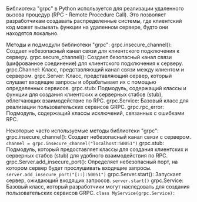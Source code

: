 <p>Библиотека "grpc" в Python используется для реализации удаленного вызова процедур (RPC - Remote Procedure Call).
Это позволяет разработчикам создавать распределенные системы,
где клиентский код может вызывать функции на удаленном сервере, будто они находятся локально.</p>
<p>Методы и подмодули библиотеки "grpc":
grpc.insecure_channel(): Создает небезопасный канал связи для клиентского подключения к серверу.
grpc.secure_channel(): Создает безопасный канал связи (шифрованное соединение) для клиентского подключения к серверу.
grpc.Channel: Класс, представляющий канал связи между клиентом и сервером.
grpc.Server: Класс, представляющий сервер, который слушает входящие запросы и обрабатывает их с помощью определенных сервисов.
grpc.stub: Подмодуль, содержащий классы и функции для создания клиентских и серверных стабов (stub), облегчающих взаимодействие по RPC.
grpc.Service: Базовый класс для реализации пользовательских сервисов GRPC.
grpc.rpc_error: Подмодуль, содержащий классы исключений, связанных с ошибками RPC.</p>
<p>Некоторые часто используемые методы библиотеки "grpc":
grpc.insecure_channel(): Создает небезопасный канал связи с сервером. <code>channel = grpc.insecure_channel("localhost:50051")</code>
grpc.stub: Подмодуль, который предоставляет классы для создания клиентских и серверных стабов (stub) для удобного взаимодействия по RPC.
grpc.Server.add_insecure_port(): Определяет небезопасный порт, на котором сервер будет прослушивать входящие запросы. <code>server.add_insecure_port("[::]:50051")</code>
grpc.Server.start(): Запускает сервер, ожидающий входящих запросов. <code>server.start()</code>
grpc.Service: Базовый класс, который разработчики могут наследовать для создания пользовательских сервисов GRPC. <code>class MyService(grpc.Service):</code></p>